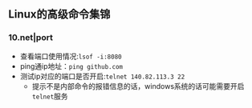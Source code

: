 ## Linux的高级命令集锦















### 10.net|port

- 查看端口使用情况:`lsof -i:8080`
- ping通ip地址：`ping github.com`
- 测试ip对应的端口是否开启:`telnet 140.82.113.3 22 `
  - 提示不是内部命令的报错信息的话，windows系统的话可能需要开启`telnet`服务







